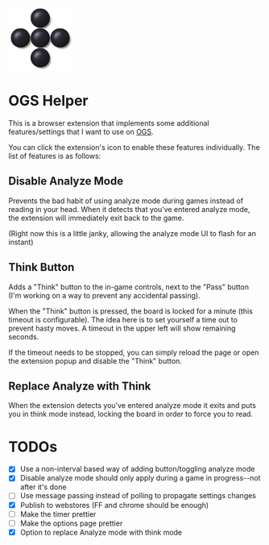 ![logo](./resources/img/icon128.png)

# OGS Helper

This is a browser extension that implements some additional features/settings that I want to use on [OGS](https://online-go.com).

You can click the extension's icon to enable these features individually. The list of features is as follows:

## Disable Analyze Mode

Prevents the bad habit of using analyze mode during games instead of reading in your head. When it detects that you've entered analyze mode,
the extension will immediately exit back to the game.

(Right now this is a little janky, allowing the analyze mode UI to flash for an instant)

## Think Button

Adds a "Think" button to the in-game controls, next to the "Pass" button (I'm working on a way to prevent any accidental passing).

When the "Think" button is pressed, the board is locked for a minute (this timeout is configurable). The idea here is to set yourself a time out to
prevent hasty moves. A timeout in the upper left will show remaining seconds.

If the timeout needs to be stopped, you can simply reload the page or open the extension popup and disable the "Think" button.

## Replace Analyze with Think

When the extension detects you've entered analyze mode it exits and puts you in think mode instead, locking the board in order to force you to read.

# TODOs

- [x] Use a non-interval based way of adding button/toggling analyze mode
- [x] Disable analyze mode should only apply during a game in progress--not after it's done
- [ ] Use message passing instead of polling to propagate settings changes
- [x] Publish to webstores (FF and chrome should be enough)
- [ ] Make the timer prettier
- [ ] Make the options page prettier
- [x] Option to replace Analyze mode with think mode
